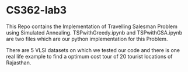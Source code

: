 # CS362-lab3
This Repo contains the Implementation of Travelling Salesman Problem using Simulated Annealing.
TSPwithGreedy.ipynb and TSPwithGSA.ipynb are two files which are our python implementation for this Problem.

There are 5 VLSI datasets on which we tested our code and there is one real life example to find a optimum cost tour of 20 tourist locations of Rajasthan.
